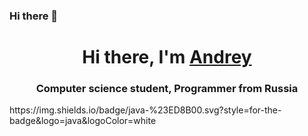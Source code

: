 ### Hi there 👋
<h1 align="center">Hi there, I'm <a href="https://vk.com/karapyzika" target="_blank">Andrey</a></h1>
<h3 align="center">Computer science student, Programmer from Russia</h3>
https://img.shields.io/badge/java-%23ED8B00.svg?style=for-the-badge&logo=java&logoColor=white
